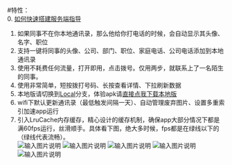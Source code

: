 #特性：  
0. [如何快速搭建服务端指导](http://www.cnblogs.com/kimmy/p/4654683.html)
1. 如果同事不在你本地通讯录，那么他给你打电话的时候，会自动显示其头像、名字、职位  
2. 支持一键将同事的头像、公司、部门、职位、家庭电话、公司电话添加到本地通讯录  
3. 使用不耗费任何流量，打开即用，点击拨号。仅用两步，就联系上了一名陌生的同事。
4. 使用非常简单，短按拨打号码、长按查看详情、下拉刷新数据  
5. 本地版请切换到[Local](http://git.oschina.net/yso/SmartCall/tree/local/)分支，体验apk请[直接点我下载本地版](http://files.cnblogs.com/files/kimmy/%E4%BC%81%E4%B8%9A%E9%80%9A%E8%AE%AF%E5%BD%95%E6%9C%AC%E5%9C%B0%E7%89%88.apk)  
6. wifi下默认更新通讯录（最低触发间隔一天）、自动管理废弃图片、设置多重索引加速app运行 
7. 引入LruCache内存缓存，精心设计的缓存机制，确保app大部分情况下都是满60fps运行，丝滑顺手。具体看下图，绝大多时候，fps都是在绿线以下的（绿线代表流畅）。  
 ![输入图片说明](http://git.oschina.net/uploads/images/2015/0717/144802_bbbcba34_331643.png "在这里输入图片标题")
![输入图片说明](http://git.oschina.net/uploads/images/2015/0710/173317_b78509da_331643.png "来电识别")
![输入图片说明](http://git.oschina.net/uploads/images/2015/0710/173342_0a70e15e_331643.png "用户详情")
![输入图片说明](http://git.oschina.net/uploads/images/2015/0710/173601_6edc0049_331643.png "插入到本地通讯录了")
![输入图片说明](http://images0.cnblogs.com/blog2015/339868/201507/101710481119429.gif "软件详情")